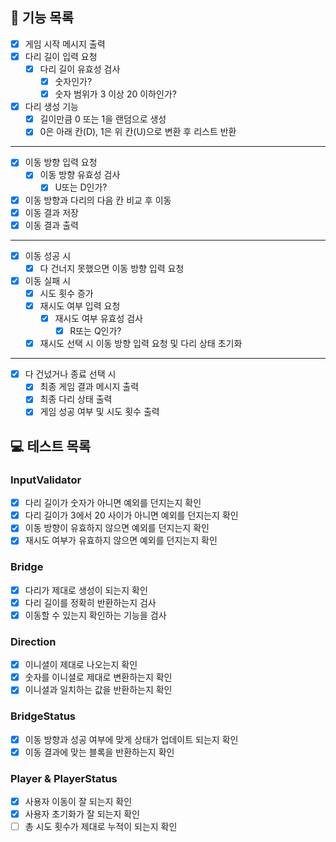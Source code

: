 ## 🎯 기능 목록
- [X] 게임 시작 메시지 출력
- [X] 다리 길이 입력 요청
    - [X] 다리 길이 유효성 검사
        - [X] 숫자인가?
        - [X] 숫자 범위가 3 이상 20 이하인가?
- [X] 다리 생성 기능
    - [X] 길이만큼 0 또는 1을 랜덤으로 생성
    - [X] 0은 아래 칸(D), 1은 위 칸(U)으로 변환 후 리스트 반환
---
- [X] 이동 방향 입력 요청
    - [X] 이동 방향 유효성 검사
        - [X] U또는 D인가?
- [X] 이동 방향과 다리의 다음 칸 비교 후 이동
- [X] 이동 결과 저장
- [X] 이동 결과 출력
---
- [X] 이동 성공 시
    - [X] 다 건너지 못했으면 이동 방향 입력 요청
- [X] 이동 실패 시
    - [X] 시도 횟수 증가
    - [X] 재시도 여부 입력 요청
        - [X] 재시도 여부 유효성 검사
            - [X] R또는 Q인가?
    - [X] 재시도 선택 시 이동 방향 입력 요청 및 다리 상태 초기화
---
- [X] 다 건넜거나 종료 선택 시
    - [X] 최종 게임 결과 메시지 출력
    - [X] 최종 다리 상태 출력
    - [X] 게임 성공 여부 및 시도 횟수 출력

## 💻 테스트 목록

### InputValidator
- [X] 다리 길이가 숫자가 아니면 예외를 던지는지 확인
- [X] 다리 길이가 3에서 20 사이가 아니면 예외를 던지는지 확인
- [X] 이동 방향이 유효하지 않으면 예외를 던지는지 확인
- [X] 재시도 여부가 유효하지 않으면 예외를 던지는지 확인

### Bridge
- [X] 다리가 제대로 생성이 되는지 확인
- [X] 다리 길이를 정확히 반환하는지 검사
- [X] 이동할 수 있는지 확인하는 기능을 검사

### Direction
- [X] 이니셜이 제대로 나오는지 확인
- [X] 숫자를 이니셜로 제대로 변환하는지 확인
- [X] 이니셜과 일치하는 값을 반환하는지 확인

### BridgeStatus
- [X] 이동 방향과 성공 여부에 맞게 상태가 업데이트 되는지 확인
- [X] 이동 결과에 맞는 블록을 반환하는지 확인

### Player & PlayerStatus
- [X] 사용자 이동이 잘 되는지 확인
- [X] 사용자 초기화가 잘 되는지 확인
- [ ] 총 시도 횟수가 제대로 누적이 되는지 확인